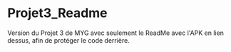 # Projet3_Readme
Version du Projet 3 de MYG avec seulement le ReadMe avec l'APK en lien dessus, afin de protéger le code derrière.
